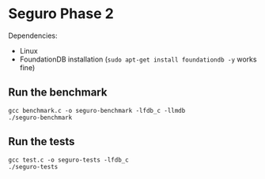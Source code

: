 # Seguro Phase 2

Dependencies:

- Linux
- FoundationDB installation (`sudo apt-get install foundationdb -y` works fine)

## Run the benchmark

```
gcc benchmark.c -o seguro-benchmark -lfdb_c -llmdb
./seguro-benchmark
```

## Run the tests

```
gcc test.c -o seguro-tests -lfdb_c
./seguro-tests
```
